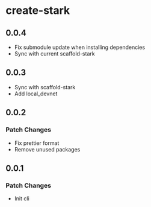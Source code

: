 # create-stark

## 0.0.4

- Fix submodule update when installing dependencies
- Sync with current scaffold-stark

## 0.0.3
- Sync with scaffold-stark
- Add local_devnet

## 0.0.2

### Patch Changes

- Fix prettier format
- Remove unused packages 

## 0.0.1

### Patch Changes

- Init cli